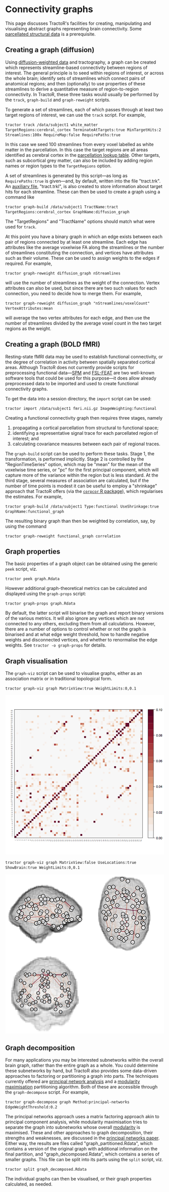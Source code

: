 # Connectivity graphs

This page discusses TractoR's facilities for creating, manipulating and visualising abstract graphs representing brain connectivity. Some [parcellated structural data](structural.html) is a prerequisite.

## Creating a graph (diffusion)

Using [diffusion-weighted data](diffusion-processing.html) and tractography, a graph can be created which represents streamline-based connectivity between regions of interest. The general principle is to seed within regions of interest, or across the whole brain; identify sets of streamlines which connect pairs of anatomical regions; and then (optionally) to use properties of these streamlines to derive a quantitative measure of region-to-region connectivity. In TractoR, these three tasks would usually be performed by the `track`, `graph-build` and `graph-reweight` scripts.

To generate a set of streamlines, each of which passes through at least two target regions of interest, we can use the `track` script. For example,

    tractor track /data/subject1 white_matter TargetRegions:cerebral_cortex TerminateAtTargets:true MinTargetHits:2 Streamlines:100x RequireMap:false RequirePaths:true

In this case we seed 100 streamlines from every voxel labelled as white matter in the parcellation. In this case the target regions are all areas identified as cerebral cortex in the [parcellation lookup table](structural.html). Other targets, such as subcortical grey matter, can also be included by adding region names or region types to the `TargetRegions` option.

A set of streamlines is generated by this script—as long as `RequirePaths:true` is given—and, by default, written into the file "tract.trk". An [auxiliary file](conventions.html#file-types), "tract.trkl", is also created to store information about target hits for each streamline. These can then be used to create a graph using a command like

    tractor graph-build /data/subject1 TractName:tract TargetRegions:cerebral_cortex GraphName:diffusion_graph

The "TargetRegions" and "TractName" options should match what were used for `track`.

At this point you have a binary graph in which an edge exists between each pair of regions connected by at least one streamline. Each edge has attributes like the average voxelwise FA along the streamlines or the number of streamlines constituting the connection, and vertices have attributes such as their volume. These can be used to assign weights to the edges if required. For example,

    tractor graph-reweight diffusion_graph nStreamlines

will use the number of streamlines as the weight of the connection. Vertex attributes can also be used, but since there are two such values for each connection, you need to decide how to merge them. For example,

    tractor graph-reweight diffusion_graph "nStreamlines/voxelCount" VertexAttributes:mean

will average the two vertex attributes for each edge, and then use the number of streamlines divided by the average voxel count in the two target regions as the weight.

## Creating a graph (BOLD fMRI)

Resting-state fMRI data may be used to establish functional connectivity, or the degree of correlation in activity between spatially separated cortical areas. Although TractoR does not currently provide scripts for preprocessing functional data—[SPM](http://www.fil.ion.ucl.ac.uk/spm/) and [FSL-FEAT](http://fsl.fmrib.ox.ac.uk/fsl/fslwiki/FEAT) are two well-known software tools that could be used for this purpose—it does allow already preprocessed data to be imported and used to create functional connectivity graphs.

To get the data into a session directory, the `import` script can be used:

    tractor import /data/subject1 fmri.nii.gz ImageWeighting:functional

Creating a functional connectivity graph then requires three stages, namely

1. propagating a cortical parcellation from structural to functional space;
2. identifying a representative signal trace for each parcellated region of interest; and
3. calculating covariance measures between each pair of regional traces.

The `graph-build` script can be used to perform these tasks. Stage 1, the transformation, is performed implicitly. Stage 2 is controlled by the "RegionTimeSeries" option, which may be "mean" for the mean of the voxelwise time series, or "pc" for the first principal component, which will capture more of the variance within the region but is less standard. At the third stage, several measures of association are calculated, but if the number of time points is modest it can be useful to employ a "shrinkage" approach that TractoR offers (via the [`corpcor` R package](http://strimmerlab.org/software/corpcor/)), which regularises the estimates. For example,

    tractor graph-build /data/subject1 Type:functional UseShrinkage:true GraphName:functional_graph

The resulting binary graph than then be weighted by correlation, say, by using the command

    tractor graph-reweight functional_graph correlation

## Graph properties

The basic properties of a graph object can be obtained using the generic `peek` script, viz.

    tractor peek graph.Rdata

However additional graph-theoretical metrics can be calculated and displayed using the `graph-props` script:

    tractor graph-props graph.Rdata

By default, the latter script will binarise the graph and report binary versions of the various metrics. It will also ignore any vertices which are not connected to any others, excluding them from all calculations. However, there are a number of options to control whether or not the graph is binarised and at what edge weight threshold, how to handle negative weights and disconnected vertices, and whether to renormalise the edge weights. See `tractor -o graph-props` for details.

## Graph visualisation

The `graph-viz` script can be used to visualise graphs, either as an association matrix or in traditional topological form.

    tractor graph-viz graph MatrixView:true WeightLimits:0,0.1

![Graph shown as association matrix](graph-matrix.png)

    tractor graph-viz graph MatrixView:false UseLocations:true ShowBrain:true WeightLimits:0,0.1

![Graph shown topologically on brain](graph-brain.png)

## Graph decomposition

For many applications you may be interested subnetworks within the overall brain graph, rather than the entire graph as a whole. You could determine these subnetworks by hand, but TractoR also provides some data-driven approaches to factoring or partitioning a graph into parts. The techniques currently offered are [principal network analysis](http://dx.doi.org/10.1371/journal.pone.0060997) and a [modularity maximisation](http://dx.doi.org/10.1073/pnas.0601602103) partitioning algorithm. Both of these are accessible through the `graph-decompose` script. For example,

    tractor graph-decompose graph Method:principal-networks EdgeWeightThreshold:0.2

The principal networks approach uses a matrix factoring approach akin to principal component analysis, while modularity maximisation tries to separate the graph into subnetworks whose overall [modularity](https://en.wikipedia.org/wiki/Modularity_(networks)) is maximised. These and other approaches to graph decomposition, their strengths and weaknesses, are discussed in the [principal networks paper](http://dx.doi.org/10.1371/journal.pone.0060997). Either way, the results are files called "graph_partitioned.Rdata", which contains a version of the original graph with additional information on the final partition, and "graph_decomposed.Rdata", which contains a series of smaller graphs. This file can be split into its parts using the `split` script, viz.

    tractor split graph_decomposed.Rdata

The individual graphs can then be visualised, or their graph properties calculated, as needed.
